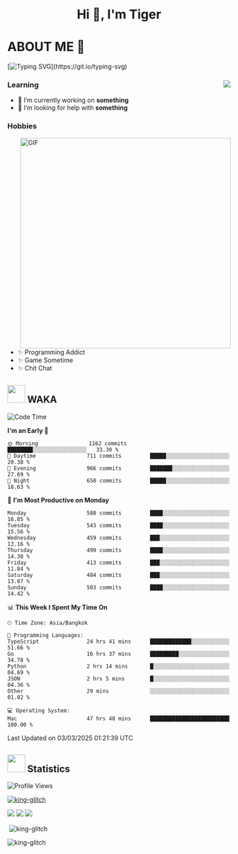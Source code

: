 <h1 align="center">Hi 👋, I'm Tiger</h1>




# ABOUT ME 💬

[![Typing SVG](https://readme-typing-svg.herokuapp.com?color=22F771&vCenter=true&lines=A+perssionate+developer+from+nowhere.)](https://git.io/typing-svg)

<div>
 <img align="right" src="https://spotify-github-profile.vercel.app/api/view?uid=12129734423&cover_image=false&theme=default&bar_color=22d016&bar_color_cover=true" />
 <h3>Learning</h3>
 
 <ul>
  <li>🔭 I’m currently working on <b>something</b></li>
  <li>🤝 I’m looking for help with <b>something</b></li>
 </ul>
 
</div>
<div>
 <h3>Hobbies</h3>
 <img align="right" height="475px"  alt="GIF" src="https://i.pinimg.com/originals/1f/b7/db/1fb7dbee557e5ed509f7517da8a84d58.gif" />
 <ul>
  <li>✨ Programming Addict</li>
  <li>✨ Game Sometime</li>
  <li>✨ Chit Chat</li>
 </ul>
 
</div>



## <img height="40" src="https://raw.githubusercontent.com/innng/innng/master/assets/kyubey.gif"/> WAKA

<!--START_SECTION:waka-->
![Code Time](http://img.shields.io/badge/Code%20Time-3%2C454%20hrs%2012%20mins-blue)

**I'm an Early 🐤** 

```text
🌞 Morning                1162 commits        ████████░░░░░░░░░░░░░░░░░   33.30 % 
🌆 Daytime                711 commits         █████░░░░░░░░░░░░░░░░░░░░   20.38 % 
🌃 Evening                966 commits         ███████░░░░░░░░░░░░░░░░░░   27.69 % 
🌙 Night                  650 commits         █████░░░░░░░░░░░░░░░░░░░░   18.63 % 
```
📅 **I'm Most Productive on Monday** 

```text
Monday                   588 commits         ████░░░░░░░░░░░░░░░░░░░░░   16.85 % 
Tuesday                  543 commits         ████░░░░░░░░░░░░░░░░░░░░░   15.56 % 
Wednesday                459 commits         ███░░░░░░░░░░░░░░░░░░░░░░   13.16 % 
Thursday                 499 commits         ████░░░░░░░░░░░░░░░░░░░░░   14.30 % 
Friday                   413 commits         ███░░░░░░░░░░░░░░░░░░░░░░   11.84 % 
Saturday                 484 commits         ███░░░░░░░░░░░░░░░░░░░░░░   13.87 % 
Sunday                   503 commits         ████░░░░░░░░░░░░░░░░░░░░░   14.42 % 
```


📊 **This Week I Spent My Time On** 

```text
🕑︎ Time Zone: Asia/Bangkok

💬 Programming Languages: 
TypeScript               24 hrs 41 mins      █████████████░░░░░░░░░░░░   51.66 % 
Go                       16 hrs 37 mins      █████████░░░░░░░░░░░░░░░░   34.78 % 
Python                   2 hrs 14 mins       █░░░░░░░░░░░░░░░░░░░░░░░░   04.69 % 
JSON                     2 hrs 5 mins        █░░░░░░░░░░░░░░░░░░░░░░░░   04.36 % 
Other                    29 mins             ░░░░░░░░░░░░░░░░░░░░░░░░░   01.02 % 

💻 Operating System: 
Mac                      47 hrs 48 mins      █████████████████████████   100.00 % 
```


 Last Updated on 03/03/2025 01:21:39 UTC
<!--END_SECTION:waka-->
## <img height="40" src="https://raw.githubusercontent.com/innng/innng/master/assets/kyubey.gif"/> Statistics
![Profile Views](https://komarev.com/ghpvc/?username=king-glitch)  

<p align="left"> 
 <a href="https://github.com/ryo-ma/github-profile-trophy">
  <img src="https://github-profile-trophy.vercel.app/?username=king-glitch&theme=dracula" alt="king-glitch" />
 </a> </p>

![](https://github-profile-summary-cards.vercel.app/api/cards/profile-details?username=king-glitch&theme=dracula)
![](https://github-profile-summary-cards.vercel.app/api/cards/stats?username=king-glitch&theme=dracula) 
![](https://github-profile-summary-cards.vercel.app/api/cards/productive-time?username=king-glitch&theme=dracula)


<p>&nbsp;<img align="center" src="https://github-readme-stats.vercel.app/api?username=king-glitch&theme=dracula" alt="king-glitch" /></p>

<p><img align="center" src="https://github-readme-streak-stats.herokuapp.com/?user=king-glitch&theme=dracula" alt="king-glitch" /></p>
